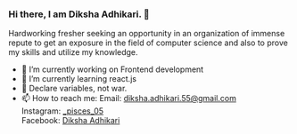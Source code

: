 ### Hi there, I am Diksha Adhikari. 👋

Hardworking fresher seeking an opportunity in an organization of immense repute to get an exposure in the field of computer science and also to prove my skills and utilize my knowledge.

- 🔭 I’m currently working on Frontend development
- 🌱 I’m currently learning react.js
- 🥂 Declare variables, not war.
- 📫 How to reach me: Email: diksha.adhikari.55@gmail.com \
Instagram: [_pisces_05](https://www.instagram.com/_pisces_05/?hl=en) \
Facebook: [Diksha Adhikari](https://www.facebook.com/diksha.adhikari.984/)


